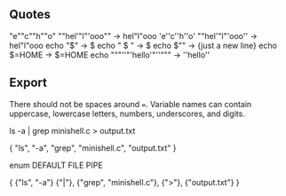 ## Quotes
"e""c""h""o" ""hel'"l"'ooo"" -> hel"l"ooo
'e''c''h''o' ""hel'"l"'ooo'' -> hel"l"ooo
echo "$"                     -> $
echo " $ "                   ->  $
echo $""                     -> {just a new line}
echo $=HOME                  -> $=HOME
echo """''"'hello'"''"""     -> ''hello''

## Export
There should not be spaces around `=`.
Variable names can contain uppercase, lowercase letters, numbers, underscores, and digits.

ls -a | grep minishell.c > output.txt

{
    "ls", "-a", "grep", "minishell.c", "output.txt"
}



enum
DEFAULT
FILE
PIPE

{
    {"ls", "-a"}
    {"|"},
    {"grep", "minishell.c"},
    {">"},
    {"output.txt"}
}
